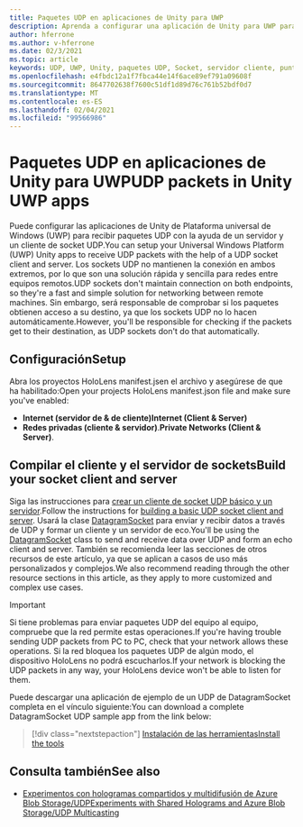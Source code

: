```yaml
---
title: Paquetes UDP en aplicaciones de Unity para UWP
description: Aprenda a configurar una aplicación de Unity para UWP para enviar y recibir paquetes UDP a través de una red segura.
author: hferrone
ms.author: v-hferrone
ms.date: 02/3/2021
ms.topic: article
keywords: UDP, UWP, Unity, paquetes UDP, Socket, servidor cliente, punto de conexión, redes, equipo remoto, datagramsocket, ejemplo, .net
ms.openlocfilehash: e4fbdc12a1f7fbca44e14f6ace89ef791a09608f
ms.sourcegitcommit: 8647702638f7600c51df1d89d76c761b52bdf0d7
ms.translationtype: MT
ms.contentlocale: es-ES
ms.lasthandoff: 02/04/2021
ms.locfileid: "99566986"
---
```

# <a name="udp-packets-in-unity-uwp-apps"></a><span data-ttu-id="066d9-104">Paquetes UDP en aplicaciones de Unity para UWP</span><span class="sxs-lookup"><span data-stu-id="066d9-104">UDP packets in Unity UWP apps</span></span>

<span data-ttu-id="066d9-105">Puede configurar las aplicaciones de Unity de Plataforma universal de Windows (UWP) para recibir paquetes UDP con la ayuda de un servidor y un cliente de socket UDP.</span><span class="sxs-lookup"><span data-stu-id="066d9-105">You can setup your Universal Windows Platform (UWP) Unity apps to receive UDP packets with the help of a UDP socket client and server.</span></span> <span data-ttu-id="066d9-106">Los sockets UDP no mantienen la conexión en ambos extremos, por lo que son una solución rápida y sencilla para redes entre equipos remotos.</span><span class="sxs-lookup"><span data-stu-id="066d9-106">UDP sockets don't maintain connection on both endpoints, so they're a fast and simple solution for networking between remote machines.</span></span> <span data-ttu-id="066d9-107">Sin embargo, será responsable de comprobar si los paquetes obtienen acceso a su destino, ya que los sockets UDP no lo hacen automáticamente.</span><span class="sxs-lookup"><span data-stu-id="066d9-107">However, you'll be responsible for checking if the packets get to their destination, as UDP sockets don't do that automatically.</span></span>

## <a name="setup"></a><span data-ttu-id="066d9-108">Configuración</span><span class="sxs-lookup"><span data-stu-id="066d9-108">Setup</span></span>

<span data-ttu-id="066d9-109">Abra los proyectos HoloLens manifest.jsen el archivo y asegúrese de que ha habilitado:</span><span class="sxs-lookup"><span data-stu-id="066d9-109">Open your projects HoloLens manifest.json file and make sure you've enabled:</span></span>
* <span data-ttu-id="066d9-110">**Internet (servidor de & de cliente)**</span><span class="sxs-lookup"><span data-stu-id="066d9-110">**Internet (Client & Server)**</span></span> 
* <span data-ttu-id="066d9-111">**Redes privadas (cliente & servidor)**.</span><span class="sxs-lookup"><span data-stu-id="066d9-111">**Private Networks (Client & Server)**.</span></span>

## <a name="build-your-socket-client-and-server"></a><span data-ttu-id="066d9-112">Compilar el cliente y el servidor de sockets</span><span class="sxs-lookup"><span data-stu-id="066d9-112">Build your socket client and server</span></span> 

<span data-ttu-id="066d9-113">Siga las instrucciones para [crear un cliente de socket UDP básico y un servidor](https://docs.microsoft.com/windows/uwp/networking/sockets#build-a-basic-udp-socket-client-and-server).</span><span class="sxs-lookup"><span data-stu-id="066d9-113">Follow the instructions for [building a basic UDP socket client and server](https://docs.microsoft.com/windows/uwp/networking/sockets#build-a-basic-udp-socket-client-and-server).</span></span> <span data-ttu-id="066d9-114">Usará la clase [DatagramSocket](https://docs.microsoft.com/uwp/api/Windows.Networking.Sockets.DatagramSocket) para enviar y recibir datos a través de UDP y formar un cliente y un servidor de eco.</span><span class="sxs-lookup"><span data-stu-id="066d9-114">You'll be using the [DatagramSocket](https://docs.microsoft.com/uwp/api/Windows.Networking.Sockets.DatagramSocket) class to send and receive data over UDP and form an echo client and server.</span></span> <span data-ttu-id="066d9-115">También se recomienda leer las secciones de otros recursos de este artículo, ya que se aplican a casos de uso más personalizados y complejos.</span><span class="sxs-lookup"><span data-stu-id="066d9-115">We also recommend reading through the other resource sections in this article, as they apply to more customized and complex use cases.</span></span> 

> [!IMPORTANT]
> <span data-ttu-id="066d9-116">Si tiene problemas para enviar paquetes UDP del equipo al equipo, compruebe que la red permite estas operaciones.</span><span class="sxs-lookup"><span data-stu-id="066d9-116">If you're having trouble sending UDP packets from PC to PC, check that your network allows these operations.</span></span> <span data-ttu-id="066d9-117">Si la red bloquea los paquetes UDP de algún modo, el dispositivo HoloLens no podrá escucharlos.</span><span class="sxs-lookup"><span data-stu-id="066d9-117">If your network is blocking the UDP packets in any way, your HoloLens device won't be able to listen for them.</span></span>

<span data-ttu-id="066d9-118">Puede descargar una aplicación de ejemplo de un UDP de DatagramSocket completa en el vínculo siguiente:</span><span class="sxs-lookup"><span data-stu-id="066d9-118">You can download a complete DatagramSocket UDP sample app from the link below:</span></span>

> [!div class="nextstepaction"]
> [<span data-ttu-id="066d9-119">Instalación de las herramientas</span><span class="sxs-lookup"><span data-stu-id="066d9-119">Install the tools</span></span>](https://docs.microsoft.com/samples/microsoft/windows-universal-samples/datagramsocket/)

## <a name="see-also"></a><span data-ttu-id="066d9-120">Consulta también</span><span class="sxs-lookup"><span data-stu-id="066d9-120">See also</span></span> 
* [<span data-ttu-id="066d9-121">Experimentos con hologramas compartidos y multidifusión de Azure Blob Storage/UDP</span><span class="sxs-lookup"><span data-stu-id="066d9-121">Experiments with Shared Holograms and Azure Blob Storage/UDP Multicasting</span></span>](https://mtaulty.com/2017/12/29/experiments-with-shared-holograms-and-azure-blob-storage-udp-multicasting-part-1/)